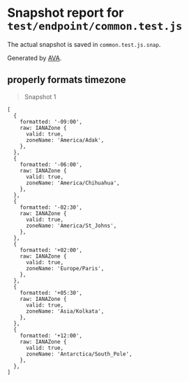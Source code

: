 # Snapshot report for `test/endpoint/common.test.js`

The actual snapshot is saved in `common.test.js.snap`.

Generated by [AVA](https://ava.li).

## properly formats timezone

> Snapshot 1

    [
      {
        formatted: '-09:00',
        raw: IANAZone {
          valid: true,
          zoneName: 'America/Adak',
        },
      },
      {
        formatted: '-06:00',
        raw: IANAZone {
          valid: true,
          zoneName: 'America/Chihuahua',
        },
      },
      {
        formatted: '-02:30',
        raw: IANAZone {
          valid: true,
          zoneName: 'America/St_Johns',
        },
      },
      {
        formatted: '+02:00',
        raw: IANAZone {
          valid: true,
          zoneName: 'Europe/Paris',
        },
      },
      {
        formatted: '+05:30',
        raw: IANAZone {
          valid: true,
          zoneName: 'Asia/Kolkata',
        },
      },
      {
        formatted: '+12:00',
        raw: IANAZone {
          valid: true,
          zoneName: 'Antarctica/South_Pole',
        },
      },
    ]

